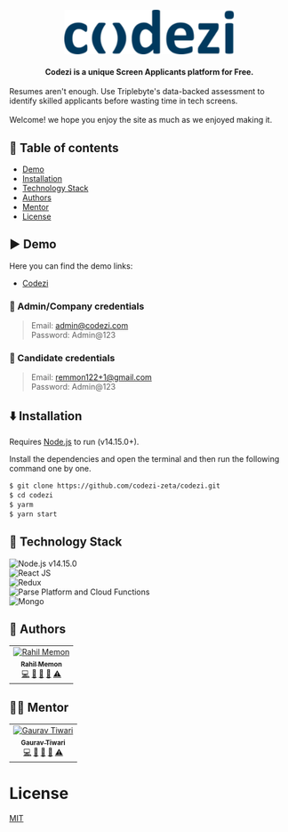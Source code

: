 <!-- <h1 align="center">Codezi</h1>-->
<p align="center">
        <img src="./src/logo.svg" height="80">
        <h4 align="center">Codezi is a unique Screen Applicants platform for Free.</h4>

Resumes aren't enough. Use Triplebyte's data-backed assessment to identify skilled applicants before wasting time in tech screens. <br /> <br />
Welcome! we hope you enjoy the site as much as we enjoyed making it. <br/>
</p>

## 🏢 Table of contents

-  [Demo](#%EF%B8%8F-demo)
-  [Installation](#%EF%B8%8F-installation)
-  [Technology Stack](#-technology-stack)
-  [Authors](#-authors)
-  [Mentor](#-mentor)
-  [License](#license)
<!-- -  [Screenshots](#-screenshots) -->

## ▶️ Demo

Here you can find the demo links:

-  [Codezi](https://wizardly-brahmagupta-842dc6.netlify.app/)

### 👮‍ Admin/Company credentials

> Email: admin@codezi.com<br/>
> Password: Admin@123<br/>

### 👮‍ Candidate credentials

> Email: remmon122+1@gmail.com<br/>
> Password: Admin@123<br/>


## ⬇️ Installation

Requires [Node.js](https://nodejs.org/) to run (v14.15.0+).

Install the dependencies and open the terminal and then run the following command one by one.

```sh
$ git clone https://github.com/codezi-zeta/codezi.git
$ cd codezi
$ yarm
$ yarn start
```

## 🚀 Technology Stack

![Node.js **v14.15.0**](https://img.shields.io/badge/Netlify-00C7B7?style=for-the-badge&logo=netlify&logoColor=white)\
![React JS](https://img.shields.io/badge/React-20232A?style=for-the-badge&logo=react&logoColor=61DAFB)\
![Redux](https://img.shields.io/badge/Redux-593D88?style=for-the-badge&logo=redux&logoColor=white)\
![Parse Platform and Cloud Functions](https://img.shields.io/badge/Parse--Platform--and--Cloud--Functions-0081AA?style=for-the-badge&logo=Formik&logoColor=white)\
![Mongo](https://img.shields.io/badge/MongoDB-4EA94B?style=for-the-badge&logo=mongodb&logoColor=white)


## 👱 Authors

<!-- ALL-CONTRIBUTORS-LIST:START - Do not remove or modify this section -->
<!-- prettier-ignore -->
<table>
  <tr>
     <td align="center"><a href="https://www.linkedin.com/in/rahil-memon-22221bb1"><img src="https://avatars.githubusercontent.com/u/13727755?v=4" width="80px;" alt="Rahil Memon"/><br /><sub><b>Rahil Memon</b></sub></a><br /><a href="https://github.com/codezi-zeta/codezi/commits?author=codezi-zeta" title="Code">💻</a> <a href="https://github.com/codezi-zeta/codezi/commits?author=codezi-zeta" title="Documentation">📖</a> <a href="https://github.com/codezi-zeta/codezi/commits?author=codezi-zeta" title="Ideas, Planning, & Feedback">🤔</a> <a href="https://github.com/codezi-zeta/codezi/commits?author=codezi-zeta" title="Reviewed Pull Requests">👀</a> <a href="https://github.com/codezi-zeta/codezi/commits?author=codezi-zeta" title="Tests">⚠️</a></td>
  </tr>  
</table>

## 👨‍🏫 Mentor

<table>
  <tr>
     <td align="center"><a href="https://www.linkedin.com/in/gaurav-tiwari-b925b526/"><img src="https://media-exp1.licdn.com/dms/image/C5603AQFnvaEK2UWQCw/profile-displayphoto-shrink_400_400/0/1595056828667?e=1641427200&v=beta&t=nlIllJCCfE6TeuvW6MgTZZnoYKqbNBGFEJJf2f3yCmg" width="80px;" alt="Gaurav Tiwari"/><br /><sub><b>Gaurav Tiwari</b></sub></a><br /><a href="https://github.com/codezi-zeta/codezi/commits?author=codezi-zeta" title="Code">💻</a> <a href="https://github.com/codezi-zeta/codezi/commits?author=codezi-zeta" title="Documentation">📖</a> <a href="https://github.com/codezi-zeta/codezi/commits?author=codezi-zeta" title="Ideas, Planning, & Feedback">🤔</a> <a href="https://github.com/codezi-zeta/codezi/commits?author=codezi-zeta" title="Reviewed Pull Requests">👀</a> <a href="https://github.com/codezi-zeta/codezi/commits?author=codezi-zeta" title="Tests">⚠️</a></td>
  </tr>  
</table>


# License

[MIT](https://opensource.org/licenses/MIT)

<!-- ## 😄 Screenshots
<p>
<img src="./home.png" align="center" height="200">
</p> -->
<!-- ![Image of Codezi](./home.png) -->



